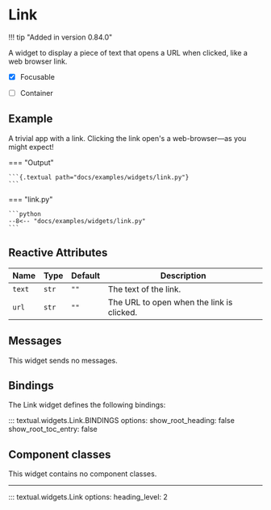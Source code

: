# Link

!!! tip "Added in version 0.84.0"

A widget to display a piece of text that opens a URL when clicked, like a web browser link.

- [x] Focusable
- [ ] Container


## Example

A trivial app with a link.
Clicking the link open's a web-browser&mdash;as you might expect!

=== "Output"

    ```{.textual path="docs/examples/widgets/link.py"}
    ```

=== "link.py"

    ```python
    --8<-- "docs/examples/widgets/link.py"
    ```


## Reactive Attributes

| Name   | Type  | Default | Description                               |
| ------ | ----- | ------- | ----------------------------------------- |
| `text` | `str` | `""`    | The text of the link.                     |
| `url`  | `str` | `""`    | The URL to open when the link is clicked. |


## Messages

This widget sends no messages.

## Bindings

The Link widget defines the following bindings:

::: textual.widgets.Link.BINDINGS
    options:
      show_root_heading: false
      show_root_toc_entry: false


## Component classes

This widget contains no component classes.



---


::: textual.widgets.Link
    options:
      heading_level: 2
